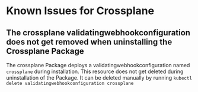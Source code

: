 # Known Issues for Crossplane

## The crossplane validatingwebhookconfiguration does not get removed when uninstalling the Crossplane Package

The crossplane Package deploys a validatingwebhookconfiguration named `crossplane` during installation. This resource does not get deleted during uninstallation of the Package. It can be deleted manually by running `kubectl delete validatingwebhookconfiguration crossplane`
